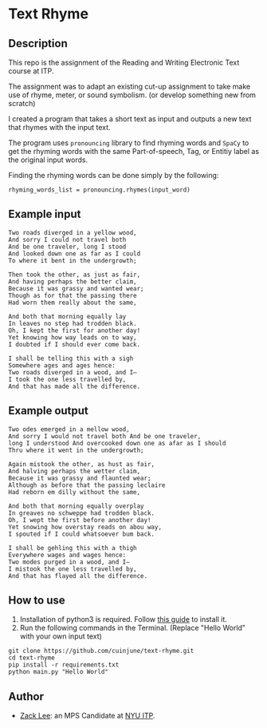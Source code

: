 # Text Rhyme

## Description
This repo is the assignment of the Reading and Writing Electronic Text course at ITP.  

The assignment was to adapt an existing cut-up assignment to take make use of rhyme, meter, or sound symbolism. (or develop something new from scratch)

I created a program that takes a short text as input and outputs a new text that rhymes with the input text.

The program uses `pronouncing` library to find rhyming words and `SpaCy` to get the rhyming words with the same Part-of-speech, Tag, or Entitiy label as the original input words.

Finding the rhyming words can be done simply by the following:

```
rhyming_words_list = pronouncing.rhymes(input_word)
```

## Example input
```
Two roads diverged in a yellow wood,
And sorry I could not travel both
And be one traveler, long I stood
And looked down one as far as I could
To where it bent in the undergrowth;

Then took the other, as just as fair,
And having perhaps the better claim,
Because it was grassy and wanted wear;
Though as for that the passing there
Had worn them really about the same,

And both that morning equally lay
In leaves no step had trodden black.
Oh, I kept the first for another day!
Yet knowing how way leads on to way,
I doubted if I should ever come back.

I shall be telling this with a sigh
Somewhere ages and ages hence:
Two roads diverged in a wood, and I—
I took the one less travelled by,
And that has made all the difference.
```

## Example output
```
Two odes emerged in a mellow wood,   
And sorry I would not travel both And be one traveler,  
long I understood And overcooked down one as afar as I should  
Thru where it went in the undergrowth;  

Again mistook the other, as hust as fair,  
And halving perhaps the wetter claim, 
Because it was grassy and flaunted wear; 
Although as before that the passing leclaire 
Had reborn em dilly without the same, 

And both that morning equally overplay 
In greaves no schweppe had trodden black. 
Oh, I wept the first before another day! 
Yet snowing how overstay reads on abou way, 
I spouted if I could whatsoever bum back. 

I shall be gehling this with a thigh 
Everywhere wages and wages hence: 
Two modes purged in a wood, and I— 
I mistook the one less travelled by, 
And that has flayed all the difference.
```

## How to use
1. Installation of python3 is required. Follow [this guide](https://realpython.com/installing-python/) to install it.
2. Run the following commands in the Terminal. (Replace "Hello World" with your own input text)
```
git clone https://github.com/cuinjune/text-rhyme.git
cd text-rhyme
pip install -r requirements.txt
python main.py "Hello World"
```

## Author
* [Zack Lee](https://www.cuinjune.com/about): an MPS Candidate at [NYU ITP](https://itp.nyu.edu).
